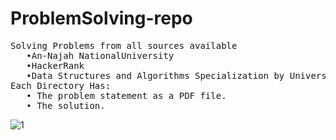 # ProblemSolving-repo
<pre>
Solving Problems from all sources available 
   •An-Najah NationalUniversity
   •HackerRank
   •Data Structures and Algorithms Specialization by University of California and HSE University, Moscow, Russia.
Each Directory Has:
   • The problem statement as a PDF file.
   • The solution.
</pre>

![1](https://veeroesquotes.com/wp-content/uploads/2018/11/quote-60.jpg)
